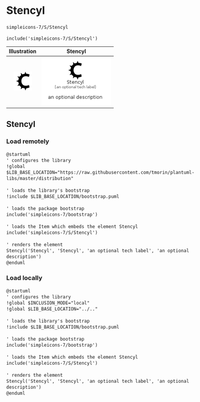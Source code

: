 # Stencyl


```text
simpleicons-7/S/Stencyl
```

```text
include('simpleicons-7/S/Stencyl')
```



| Illustration | Stencyl |
| :---: | :---: |
| ![illustration for Illustration](../../simpleicons-7/S/Stencyl.png) | ![illustration for Stencyl](../../simpleicons-7/S/Stencyl.Local.png) |




## Stencyl

### Load remotely
```plantuml
@startuml
' configures the library
!global $LIB_BASE_LOCATION="https://raw.githubusercontent.com/tmorin/plantuml-libs/master/distribution"

' loads the library's bootstrap
!include $LIB_BASE_LOCATION/bootstrap.puml

' loads the package bootstrap
include('simpleicons-7/bootstrap')

' loads the Item which embeds the element Stencyl
include('simpleicons-7/S/Stencyl')

' renders the element
Stencyl('Stencyl', 'Stencyl', 'an optional tech label', 'an optional description')
@enduml
```

### Load locally
```plantuml
@startuml
' configures the library
!global $INCLUSION_MODE="local"
!global $LIB_BASE_LOCATION="../.."

' loads the library's bootstrap
!include $LIB_BASE_LOCATION/bootstrap.puml

' loads the package bootstrap
include('simpleicons-7/bootstrap')

' loads the Item which embeds the element Stencyl
include('simpleicons-7/S/Stencyl')

' renders the element
Stencyl('Stencyl', 'Stencyl', 'an optional tech label', 'an optional description')
@enduml
```

